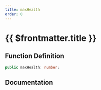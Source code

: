 ```yaml
---
title: maxHealth
order: 0
---
```


# {{ $frontmatter.title }}

## Function Definition

```ts
public maxHealth: number;
```

## Documentation

<!--@include: ./parts/maxHealth.md-->
